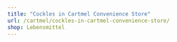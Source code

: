 ```yaml
---
title: "Cockles in Cartmel Convenience Store"
url: /cartmel/cockles-in-cartmel-convenience-store/
shop: Lebensmittel
---
```

